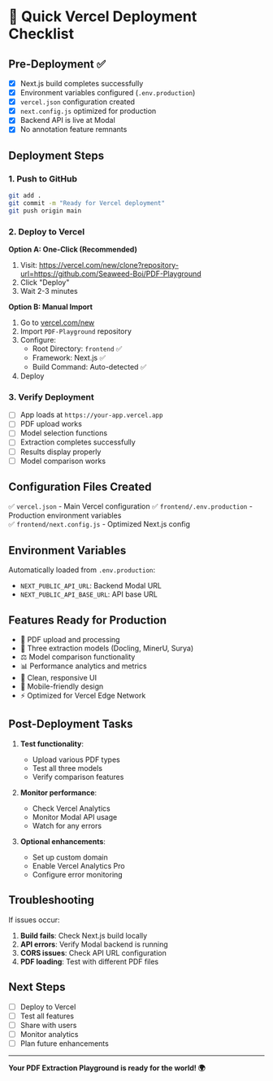 # 🚀 Quick Vercel Deployment Checklist

## Pre-Deployment ✅

- [x] Next.js build completes successfully
- [x] Environment variables configured (`.env.production`)
- [x] `vercel.json` configuration created
- [x] `next.config.js` optimized for production
- [x] Backend API is live at Modal
- [x] No annotation feature remnants

## Deployment Steps

### 1. Push to GitHub
```bash
git add .
git commit -m "Ready for Vercel deployment"
git push origin main
```

### 2. Deploy to Vercel

**Option A: One-Click (Recommended)**
1. Visit: https://vercel.com/new/clone?repository-url=https://github.com/Seaweed-Boi/PDF-Playground
2. Click "Deploy"
3. Wait 2-3 minutes

**Option B: Manual Import**
1. Go to [vercel.com/new](https://vercel.com/new)
2. Import `PDF-Playground` repository  
3. Configure:
   - Root Directory: `frontend` ✅
   - Framework: Next.js ✅
   - Build Command: Auto-detected ✅
4. Deploy

### 3. Verify Deployment
- [ ] App loads at `https://your-app.vercel.app`
- [ ] PDF upload works
- [ ] Model selection functions
- [ ] Extraction completes successfully
- [ ] Results display properly
- [ ] Model comparison works

## Configuration Files Created

✅ `vercel.json` - Main Vercel configuration
✅ `frontend/.env.production` - Production environment variables  
✅ `frontend/next.config.js` - Optimized Next.js config

## Environment Variables

Automatically loaded from `.env.production`:
- `NEXT_PUBLIC_API_URL`: Backend Modal URL
- `NEXT_PUBLIC_API_BASE_URL`: API base URL

## Features Ready for Production

- 📄 PDF upload and processing
- 🤖 Three extraction models (Docling, MinerU, Surya)  
- ⚖️ Model comparison functionality
- 📊 Performance analytics and metrics
- 🎨 Clean, responsive UI
- 📱 Mobile-friendly design
- ⚡ Optimized for Vercel Edge Network

## Post-Deployment Tasks

1. **Test functionality**:
   - Upload various PDF types
   - Test all three models
   - Verify comparison features
   
2. **Monitor performance**:
   - Check Vercel Analytics
   - Monitor Modal API usage
   - Watch for any errors

3. **Optional enhancements**:
   - Set up custom domain
   - Enable Vercel Analytics Pro
   - Configure error monitoring

## Troubleshooting

If issues occur:

1. **Build fails**: Check Next.js build locally
2. **API errors**: Verify Modal backend is running
3. **CORS issues**: Check API URL configuration
4. **PDF loading**: Test with different PDF files

## Next Steps

- [ ] Deploy to Vercel
- [ ] Test all features
- [ ] Share with users
- [ ] Monitor analytics
- [ ] Plan future enhancements

---

**Your PDF Extraction Playground is ready for the world! 🌍**